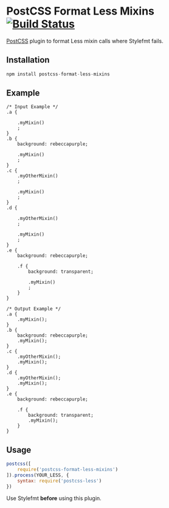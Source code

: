 # PostCSS Format Less Mixins [![Build Status][ci-img]][ci]

[PostCSS] plugin to format Less mixin calls where Stylefmt fails.

[PostCSS]: https://github.com/postcss/postcss
[ci-img]:  https://travis-ci.org/frontendauteur/postcss-format-less-mixins.svg
[ci]:      https://travis-ci.org/frontendauteur/postcss-format-less-mixins

## Installation

```js
npm install postcss-format-less-mixins
```

## Example

```less
/* Input Example */
.a {

    .myMixin()
    ;
}
.b {
    background: rebeccapurple;

    .myMixin()
    ;
}
.c {
    .myOtherMixin()
    ;

    .myMixin()
    ;
}
.d {

    .myOtherMixin()
    ;

    .myMixin()
    ;
}
.e {
    background: rebeccapurple;

    .f {
        background: transparent;

        .myMixin()
        ;
    }
}
```

```less
/* Output Example */
.a {
    .myMixin();
}
.b {
    background: rebeccapurple;
    .myMixin();
}
.c {
    .myOtherMixin();
    .myMixin();
}
.d {
    .myOtherMixin();
    .myMixin();
}
.e {
    background: rebeccapurple;

    .f {
        background: transparent;
        .myMixin();
    }
}
```

## Usage

```js
postcss([
    require('postcss-format-less-mixins')
]).process(YOUR_LESS, {
    syntax: require('postcss-less')
})
```

Use Stylefmt **before** using this plugin.